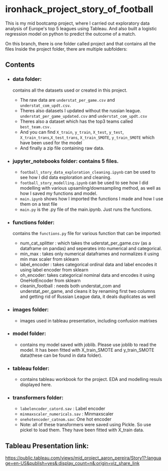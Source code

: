 # ironhack_project_story_of_football
This is my mid bootcamp project, where I carried out exploratory data analysis of Europe's top 5 leagues using Tableau. And also built a logistic regression model on python to predict the outcome of a match. 

On this branch, there is one folder called project and that contains all the files
Inside the project folder, there are multiple subfolders:
   
## Contents 
- ### data folder: 
    contains all the datasets used or created in this project. 
    - The raw data are `understat_per_game.csv` and `understat_com_updt.csv`. 
    - Theres also datasets I updated without the russian league. `understat_per_game_updated.csv` and `understat_com_updt.csv`
    - Theres also a dataset which has the top3 teams called `best_team.csv.`
    - And you can find `X_train`, `y_train`, `X_test`, `y_test`, `X_train_trans`,`X_test_trans`, `X_train_SMOTE`, `y_train_SMOTE` which have been used for the model
    - And finally a zip file containing raw data.


- ### jupyter_notebooks folder: contains 5 files. 
   - `football_story_data_exploration_cleaning.ipynb` can be used to see how I did data exploration and cleaning. 
   - `football_story_modelling.ipynb` can be used to see how I did modelling with various upsamling/downsampling method, as well as how I saved my functions and model. 
   - `main.ipynb` shows how I imported the functions I made and how I use them on a test file
   - `main.py` is the .py file of the main.ipynb. Just runs the functions.


- ### functions folder: 
    contains the `functions.py` file for various function that can be imported:
    - num_cat_splitter : which takes the uderstat_per_game.csv (as a dataframe on pandas) and seperates into numerical and categorical.
    - min_max : takes only numerical dataframes and normalizes it using min max scaler from sklearn
    - label_encoder : takes categorical ordinal data and label encodes it using label encoder from sklearn
    - oh_encoder: takes categorical nominal data and encodes it using OneHotEncoder from sklearn
    - cleanin_football : needs both understat_com and understat_per_game, and cleans it by renaming first two columns and getting rid of Russian League data, it deals duplicates as well

- ### images folder: 
   - images used in tableau presentation, including confusion matrixes



- ### model folder: 
   - contains my model saved with joblib. Please use joblib to read the model. It has been fitted with X_train_SMOTE and y_train_SMOTE data(these can be found in data folder).

- ### tableau folder: 
   - contains tableau workbook for the project. EDA and modelling resuls displayed here. 

- ### transformers folder: 
   - `labelencoder_catord.sav` : Label encoder 
   - `minmaxscaler_numericals.sav` : Minmaxscaler
   - `onehotencoder_catnom.sav`: One hot encoder 
   - Note: all of these transformers were saved using Pickle. So use pickel to load them. They have been fitted with X_train data. 


## Tableau Presentation link:

https://public.tableau.com/views/mid_project_aaron_pereira/Story1?:language=en-US&publish=yes&:display_count=n&:origin=viz_share_link

